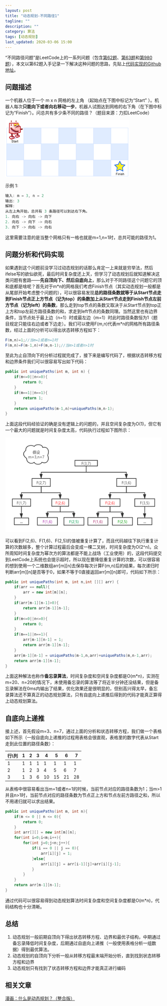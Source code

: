 ```yaml
---
layout: post
title: "动态规划-不同路径1"
tagline: ""
description: ""
category: 算法
tags: [动态规划]
last_updated: 2020-03-06 15:00
---
```


“不同路径问题”是LeetCode上的一系列问题（包含[第62题](https://leetcode-cn.com/problems/unique-paths/)、[第63题](https://leetcode-cn.com/problems/unique-paths-ii/)和[第980题](https://leetcode-cn.com/problems/unique-paths-iii/)），本文以第62题入手记录一下解决这种问题的思路，先贴上[代码实现的Github地址](https://github.com/JianAn-Shi/LeetCode/tree/master/src/solver/test62)。

## 问题描述

一个机器人位于一个 m x n 网格的左上角 （起始点在下图中标记为“Start” ）。机器人每次**只能向下或者向右移动一步**。机器人试图达到网格的右下角（在下图中标记为“Finish”）。问总共有多少条不同的路径？（题目来源：力扣LeetCode）

![](/images/blog/algorithm/algorithm_dynamicprogramming_differencepath2.png)

示例 1:

```java
输入: m = 3, n = 2
输出: 3
解释:
从左上角开始，总共有 3 条路径可以到达右下角。
1. 向右 -> 向右 -> 向下
2. 向右 -> 向下 -> 向右
3. 向下 -> 向右 -> 向右
```

这里需要注意的是当整个网格只有一格也就是m=1,n=1时，总共可能的路径为1。

## 问题分析和代码实现

如果遇到这个问题前没学习过动态规划的话那么肯定一上来就是穷举法，然后ifelse写的欲仙欲死，最后时间复杂度还上天，但学习了动态规划后就知道解决这类问题有套路——**先自顶向下、然后自底向上**，那么对于不同路径这个问题它的顶和底都是啥呢？首先对于m\*n的网格我们考虑Finish节点（其实动态规划一般都是从尾部开始考虑整个问题的），可以很容易发现**总的路径条数就等于从Start节点走到Finish节点正上方节点（记为top）的条数加上从Start节点走到Finish节点左前方节点（记为left）的条数**，那么走到top节点的条数又取决于从Start节点到top正上方和top左前方路径条数的和，求走到left节点的条数同理。当然这里也有边界条件，当节点处于最上边（n=1）时或最左边（m=1）时此时路径条数恒为1（题目规定只能往右边或者下边走）。我们可以使用F(m,n)代表m\*n的网格所有路径条数，经过上面的分析可以得出状态转移方程如下：

```java
F(m,n)=1;//当m=1或者n=1时
F(m,n)=F(m-1,n)+F(m,n-1);//当m>1或者n>1时
```

至此为止自顶向下的分析过程就完成了，接下来是编写代码了，根据状态转移方程和边界条件我们可以很容易写出如下代码：

```java
public int uniquePaths(int m, int n) {
    if(m<=0||n<=0){
        return 0;
    }
    if(m==1||n==1){
        return 1;
    }
    return uniquePaths(m-1,n)+uniquePaths(m,n-1);
}
```

上面这段代码经验证的确是没有逻辑上的问题的，并且空间复杂度为O(1)，但它有一个最大的问题就是时间复杂度太高，代码执行过程如下图所示：

![](/images/blog/algorithm/algorithm_dynamicprogramming_differencepath1.png)

可以看到F(2,6)、F(1,6)、F(2,5)的值被重复计算了，而且代码越往下执行重复计算的次数越多，整个计算过程最后会变成一棵二叉树，时间复杂度为O(2^n)。众所周知时间复杂度为幂次方的算法都是不能上战场（工业使用）的，这段代码提交到LeetCode上系统也会提示超时，所以现在要降低重复计算的次数，可以很容易的想到使用一个二维数组arr\[m\]\[n\]去保存每次计算F(m,n)后的结果，每次递归时判断arr\[m\]\[n\]是否等于0，如果不等于0直接返回arr\[m\]\[n\]即可，代码如下所示：

```java
public int uniquePaths(int m, int n,int [][] arr) {
    if(arr == null){
        arr = new int[m][n];
    }
    if(arr[m-1][n-1]>0){
        return arr[m-1][n-1];
    }
    if(m<=0||n<=0){
        return 0;
    }
    if(m==1||n==1){
        arr[m-1][n-1] = 1;
        return arr[m-1][n-1];
    }
    arr[m-1][n-1] = uniquePaths(m-1,n,arr)+uniquePaths(m,n-1,arr);
    return arr[m-1][n-1];
}
```

上面这种解法也称作**备忘录算法**，时间复杂度和空间复杂度都是O(m\*n)，实测在m=20、n=20的情况下，未使用备忘录的算法等了将近半分钟还没结果，但是备忘录解法在0ms内输出了结果，优化效果还是很明显的，但别高兴得太早，备忘录算法还不算真正的动态规划算法，只有自底向上递推后得到的代码才能真正算得上动态规划算法。

## 自底向上递推

接上述，首先假设m=3、n=7，通过上面的分析和状态转移方程，我们做一个表格如下所示（一般自底向上递推的过程用表格会很直观，表格里的数字代表从Start走到此位置的路径条数）：

| 行\列 | 1    | 2    | 3    | 4    | 5    | 6    | 7    |
| ----- | ---- | ---- | ---- | ---- | ---- | ---- | ---- |
| 1     | 1    | 1    | 1    | 1    | 1    | 1    | 1    |
| 2     | 1    | 2    | 3    | 4    | 5    | 6    | 7    |
| 3     | 1    | 3    | 6    | 10   | 15   | 21   | 28   |

从表格中很容易看出当m=1或者n=1的时候，当前节点对应的路径条数为1；当m>1并且n>1时，当前节点对应的路径条数为节点正上方和节点左前方路径之和，所以不用递归就可以求出结果。

```java
public int uniquePaths(int m, int n){
    if(m <= 0 || n <= 0){
        return 0;
    }
    int arr[][] = new int[m][n];
    for(int i=0;i<m;i++){
        for(int j=0;j<n;j++){
            if(i == 0 || j == 0){
                arr[i][j] = 1;
            }else{
                arr[i][j] = arr[i-1][j]+arr[i][j-1];
            }
        }
    }
    return arr[m-1][n-1];
}
```

通过代码可以很容易得到动态规划算法时间复杂度和空间复杂度都是O(m\*n)，代码结构也十分清晰。

## 总结

1. 动态规划一般前期自顶向下得出状态转移方程、边界和最优子结构，中期通过备忘录降低时间复杂度，后期通过自底向上递推（一般使用表格分析一组数据）得到最优算法。
2. 动态规划的自顶向下分析一般从转移方程最末端开始分析，直到找到状态转移方程和边界
3. 动态规划只有找到了状态转移方程和边界才能真正进行编码

## 相关文章

[漫画：什么是动态规划？（整合版）](https://mp.weixin.qq.com/s/3h9iqU4rdH3EIy5m6AzXsg)